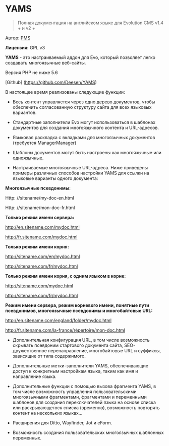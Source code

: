 YAMS
=====
> Полная документация на английском языке для Evolution CMS v1.4 + и v2 +

Автор: [PMS](https://github.com/Deesen/)

**Лицензия:** GPL v3

**YAMS** - это настраиваемый аддон для Evo, который позволяет легко создавать многоязычные веб-сайты.

Версия PHP не ниже 5.6

[Github] (https://github.com/Deesen/YAMS)

В настоящее время реализованы следующие функции:

* Весь контент управляется через одно дерево документов, чтобы обеспечить согласованную структуру сайта для всех языковых вариантов.

* Стандартные заполнители Evo могут использоваться в шаблонах документов для создания многоязычного контента и URL-адресов.

* Языковая раскладка с вкладками для многоязычных документов (требуется ManagerManager)

* Шаблоны документов могут быть настроены как многоязычные или одноязычные.

* Настраиваемые многоязычные URL-адреса. Ниже приведены примеры различных способов настройки YAMS для ссылки на языковые варианты одного документа:

**Многоязычные псевдонимы:**

Http: //sitename/my-doc-en.html

Http: //sitename/mon-doc-fr.html

**Только режим имени сервера:**

http://en.sitename.com/mydoc.html

http://fr.sitename.com/mydoc.html

**Только режим имени корня:**

http://sitename.com/en/mydoc.html

http://sitename.com/fr/mydoc.html

**Только режим имени корня, с одним языком в корне:**

http://sitename.com/mydoc.html

http://sitename.com/fr/mydoc.html

**Режим имени сервера, режим корневого имени, понятные пути псевдонимов, многоязычные псевдонимы и многобайтовые URL:**

http://en.sitename.com/england/folder/mydoc.html

http://fr.sitename.com/la-france/répertoire/mon-doc.html

* Дополнительная конфигурация URL, в том числе возможность скрывать псевдоним стартового документа сайта, SEO-дружественное перенаправление, многобайтовые URL и суффиксы, зависящие от типа содержимого.

* Дополнительные метки-заполнители YAMS, обеспечивающие доступ к конкретным настройкам языка, таким как имя и направление языка.

* Дополнительные функции с помощью вызова фрагмента YAMS, в том числе возможность управления пользовательскими многоязычными фрагментами, фрагментами и переменными шаблонов для создания переключателей языка на основе списка или раскрывающегося списка (временно), возможность повторять контент на нескольких языках…

* Расширения для Ditto, Wayfinder, Jot и eForm.

* Возможность создания пользовательских многоязычных шаблонных переменных.
